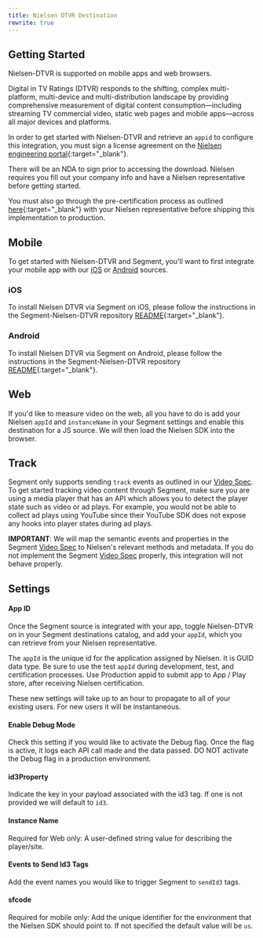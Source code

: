 ```yaml
---
title: Nielsen DTVR Destination
rewrite: true
---
```


<!-- This file is for you to put your documentation in. Without any content in this file, the doc system pulls from the API and then builds a doc from the template in /client/layouts/destinations.html.  To disable/remove the template content, add `rewrite: true` in the metadata at the top of this file. -->
## Getting Started

Nielsen-DTVR is supported on mobile apps and web browsers.

Digital in TV Ratings (DTVR) responds to the shifting, complex multi-platform,
multi-device and multi-distribution landscape by providing comprehensive
measurement of digital content consumption—including streaming TV commercial
video, static web pages and mobile apps—across all major devices and platforms.

In order to get started with Nielsen-DTVR and retrieve an `appid` to configure
this integration, you must sign a license agreement on the [Nielsen engineering portal](https://engineeringportal.nielsen.com/docs/Main_Page){:target="_blank"}.

There will be an NDA to sign prior to accessing the download. Nielsen requires
you fill out your company info and have a Nielsen representative before getting
started.

You must also go through the pre-certification process as outlined
[here](https://engineeringportal.nielsen.com/docs/DCR_Pre-Certification_Checklist){:target="_blank"}
with your Nielsen representative before shipping this implementation to
production.

## Mobile

To get started with Nielsen-DTVR and Segment, you'll want to first integrate
your mobile app with our [iOS](/docs/connections/sources/catalog/libraries/mobile/ios/) or
[Android](/docs/connections/sources/catalog/libraries/mobile/android/) sources.

### iOS

To install Nielsen DTVR via Segment on iOS, please follow the instructions in the Segment-Nielsen-DTVR repository [README](https://github.com/segment-integrations/analytics-ios-integration-nielsen-dtvr/blob/master/README.md){:target="_blank"}.

### Android

To install Nielsen DTVR via Segment on Android, please follow the instructions in the Segment-Nielsen-DTVR repository [README](https://github.com/segment-integrations/analytics-android-integration-nielsen-dtvr/blob/master/README.md){:target="_blank"}.

##  Web

If you'd like to measure video on the web, all you have to do is add your
Nielsen `appId` and `instanceName` in your Segment settings and enable this
destination for a JS source. We will then load the Nielsen SDK into the
browser.

## Track

Segment only supports sending `track` events as outlined in our [Video
Spec](/docs/connections/spec/video/). To get started tracking video content through
Segment, make sure you are using a media player that has an API which allows
you to detect the player state such as video or ad plays. For example, you
would not be able to collect ad plays using YouTube since their YouTube SDK
does not expose any hooks into player states during ad plays.

**IMPORTANT**: We will map the semantic events and properties in the Segment [Video Spec](/docs/connections/spec/video/) to Nielsen's relevant methods and metadata. If you do not implement the Segment [Video Spec](/docs/connections/spec/video/) properly, this integration will not behave properly. 

## Settings

#### App ID 
Once the Segment source is integrated with your app, toggle
Nielsen-DTVR on in your Segment destinations catalog, and add your `appId`,
which you can retrieve from your Nielsen representative.

The `appId` is the unique id for the application assigned by Nielsen. It is
GUID data type. Be sure to use the test `appId` during development, test, and
certification processes. Use Production appid to submit app to App / Play
store, after receiving Nielsen certification.

These new settings will take up to an hour to propagate to all of your existing
users. For new users it will be instantaneous.

#### Enable Debug Mode 
Check this setting if you would like to activate the
Debug flag. Once the flag is active, it logs each API call made and the data
passed. DO NOT activate the Debug flag in a production environment.

#### id3Property 
Indicate the key in your payload associated with the id3 tag.
If one is not provided we will default to `id3`.

#### Instance Name 
Required for Web only: A user-defined string value for
describing the player/site.

#### Events to Send Id3 Tags
Add the event names you would like to trigger Segment to `sendId3` tags.

#### sfcode 
Required for mobile only: Add the unique identifier for the
environment that the Nielsen SDK should point to. If not specified the default
value will be `us`.

<!-- Nielsen does not host their framework on a dependency management site such
as Cocoapods nor Maven. You must manually add the framework after installing
the Segment-Nielsen-DTVR dependency. Navigate to [Nielsen's Engineering
Site](https://engineeringportal.nielsen.com/docs/Digital_Downloads){:target="_blank"} and
download the Video framework. -->
